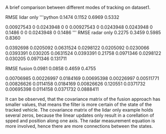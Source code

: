 A brief comparison between different modes of tracking on dataset1.

RMSE lidar only
'''python
0.1474
0.1152
0.6969
0.5332

0.00927543 0 0.0243948 0
0 0.00927543 0 0.0243948
0.0243948 0 0.1486 0
0 0.0243948 0 0.1486
'''
RMSE radar only
0.2275
0.3459
0.5985
0.8360

0.0392698 0.0205092 0.0631524 0.0298122
0.0205092 0.0230066 0.0393391 0.030205
0.0631524 0.0393391 0.21758 0.0971346
0.0298122  0.030205 0.0971346  0.131711

RMSE fusion
0.0981
0.0858
0.4659
0.4755

0.00706985 0.00226997  0.0184169 0.00695398
0.00226997 0.00511771 0.00826626 0.0114158
0.0184169 0.00826626 0.120551 0.0371732
0.00695398 0.0114158 0.0371732 0.0888411

It can be observed, that the covariance matrix of the fusion approach has smaller values, that means the filter is more certain of the state of the tracked vehicle.
The covariance matrix of the lidar only example holds several zeros, because the linear updates only result in a corellation of spped and position along one axis. The radar measurement equation is more involved, hence there are more connections between the states.